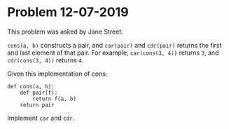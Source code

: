# Problem 12-07-2019

This problem was asked by Jane Street.

```cons(a, b)``` constructs a pair, and ```car(pair)``` and ```cdr(pair)``` returns the first and last element of that pair. For example, ```car(cons(3, 4))``` returns ```3```, and ```cdr(cons(3, 4))``` returns ```4```.

Given this implementation of cons:

```
def cons(a, b):
    def pair(f):
        return f(a, b)
    return pair
```

Implement ```car``` and ```cdr```.
